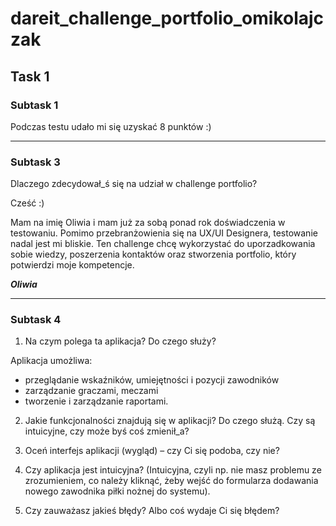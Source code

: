 # dareit_challenge_portfolio_omikolajczak


## Task 1


### Subtask 1
Podczas testu udało mi się uzyskać 8 punktów :)

---

### Subtask 3
Dlaczego zdecydował_ś się na udział w challenge portfolio?

Cześć :) 

Mam na imię Oliwia i mam już za sobą ponad rok doświadczenia w testowaniu. Pomimo przebranżowienia się na UX/UI Designera, testowanie nadal jest mi bliskie. Ten challenge chcę wykorzystać do uporzadkowania sobie wiedzy, poszerzenia kontaktów oraz stworzenia portfolio, który potwierdzi moje kompetencje. 

***Oliwia***

---

### Subtask 4

1. Na czym polega ta aplikacja? Do czego służy?

Aplikacja umożliwa:
 - przeglądanie wskaźników, umiejętności i pozycji zawodników
 - zarządzanie graczami, meczami 
 - tworzenie i zarządzanie raportami.

2. Jakie funkcjonalności znajdują się w aplikacji? Do czego służą. Czy są intuicyjne, czy może byś coś zmienił_a?


3. Oceń interfejs aplikacji (wygląd) – czy Ci się podoba, czy nie?


4. Czy aplikacja jest intuicyjna? (Intuicyjna, czyli np. nie masz problemu ze zrozumieniem, co należy kliknąć, żeby wejść do formularza dodawania nowego zawodnika piłki nożnej do systemu).


5. Czy zauważasz jakieś błędy? Albo coś wydaje Ci się błędem?
